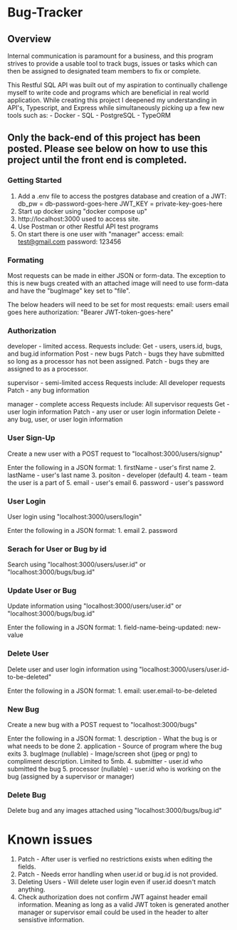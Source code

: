# Bug-Tracker 



## Overview
Internal communication is paramount for a business, and this program strives to provide a usable tool to track bugs, issues or tasks which can then be assigned to designated team members to fix or complete. 

This Restful SQL API was built out of my aspiration to continually challenge myself to write code and programs which are beneficial in real world application. While creating this project I deepened my understanding in API's, Typescript, and Express while simultaneously picking up a few new tools such as: 
    - Docker
    - SQL
    - PostgreSQL
    - TypeORM

## Only the back-end of this project has been posted. Please see below on how to use this project until the front end is completed.

### Getting Started
1. Add a .env file to access the postgres database and creation of a JWT:
    db_pw = db-password-goes-here
    JWT_KEY = private-key-goes-here
2. Start up docker using "docker compose up"
3. http://localhost:3000 used to access site.
4. Use Postman or other Restful API test programs
5. On start there is one user with "manager" access:
    email: test@gmail.com
    password: 123456

### Formating
Most requests can be made in either JSON or form-data. The exception to this is new bugs created with an attached image will need to use form-data and have the "bugImage" key set to "file".

The below headers will need to be set for most requests:
    email: users email goes here
    authorization: "Bearer JWT-token-goes-here"

### Authorization
developer - limited access. 
    Requests include:
        Get - users, users.id, bugs, and bug.id information
        Post - new bugs
        Patch - bugs they have submitted so long as a processor has not been assigned.
        Patch - bugs they are assigned to as a processor.

supervisor - semi-limited access
    Requests include:
        All developer requests
        Patch - any bug information

manager - complete access
    Requests include:
        All supervisor requests
        Get - user login information
        Patch - any user or user login information
        Delete - any bug, user, or user login information

### User Sign-Up
Create a new user with a POST request to "localhost:3000/users/signup"

Enter the following in a JSON format:
    1. firstName - user's first name
    2. lastName - user's last name
    3. positon - developer (default)
    4. team - team the user is a part of
    5. email - user's email
    6. password - user's password

### User Login
User login using "localhost:3000/users/login"

Enter the following in a JSON format:
    1. email
    2. password

### Serach for User or Bug by id
Search using "localhost:3000/users/user.id" or "localhost:3000/bugs/bug.id"

### Update User or Bug
Update information using "localhost:3000/users/user.id" or "localhost:3000/bugs/bug.id"

Enter the following in a JSON format:
    1. field-name-being-updated: new-value

### Delete User
Delete user and user login information using "localhost:3000/users/user.id-to-be-deleted"

Enter the following in a JSON format:
    1. email: user.email-to-be-deleted

### New Bug
Create a new bug with a POST request to "localhost:3000/bugs"

Enter the following in a JSON format:
    1. description - What the bug is or what needs to be done 
    2. application - Source of program where the bug exits
    3. bugImage (nullable) - Image/screen shot (jpeg or png) to compliment description. Limited to 5mb. 
    4. submitter - user.id who submitted the bug
    5. processor (nullable) - user.id who is working on the bug (assigned by a supervisor or manager)

### Delete Bug
Delete bug and any images attached using "localhost:3000/bugs/bug.id"

# Known issues
1. Patch - After user is verfied no restrictions exists when editing the fields.
5. Patch - Needs error handling when user.id or bug.id is not provided.
8. Deleting Users - Will delete user login even if user.id doesn't match anything.
9. Check authorization does not confirm JWT against header email information. Meaning as long as a valid JWT token is generated 
    another manager or supervisor email could be used in the header to alter sensistive information. 

